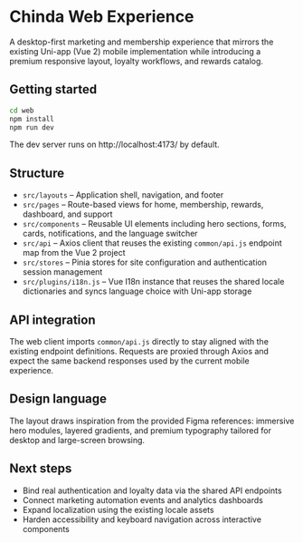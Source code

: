 # Chinda Web Experience

A desktop-first marketing and membership experience that mirrors the existing Uni-app (Vue 2) mobile implementation while introducing a premium responsive layout, loyalty workflows, and rewards catalog.

## Getting started

```bash
cd web
npm install
npm run dev
```

The dev server runs on http://localhost:4173/ by default.

## Structure

- `src/layouts` – Application shell, navigation, and footer
- `src/pages` – Route-based views for home, membership, rewards, dashboard, and support
- `src/components` – Reusable UI elements including hero sections, forms, cards, notifications, and the language switcher
- `src/api` – Axios client that reuses the existing `common/api.js` endpoint map from the Vue 2 project
- `src/stores` – Pinia stores for site configuration and authentication session management
- `src/plugins/i18n.js` – Vue I18n instance that reuses the shared locale dictionaries and syncs language choice with Uni-app storage

## API integration

The web client imports `common/api.js` directly to stay aligned with the existing endpoint definitions. Requests are proxied through Axios and expect the same backend responses used by the current mobile experience.

## Design language

The layout draws inspiration from the provided Figma references: immersive hero modules, layered gradients, and premium typography tailored for desktop and large-screen browsing.

## Next steps

- Bind real authentication and loyalty data via the shared API endpoints
- Connect marketing automation events and analytics dashboards
- Expand localization using the existing locale assets
- Harden accessibility and keyboard navigation across interactive components
